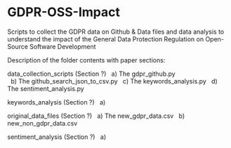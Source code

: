# GDPR-OSS-Impact
Scripts to collect the GDPR data on Github &amp; Data files and data analysis to understand the impact of the General Data Protection Regulation on Open-Source Software Development

Description of the folder contents with paper sections:

data_collection_scripts (Section ?)
    &nbsp; a) The gdpr_github.py  
    &nbsp; b) The github_search_json_to_csv.py 
    &nbsp; c) The keywords_analysis.py
    &nbsp; d) The sentiment_analysis.py

keywords_analysis (Section ?)
    &nbsp; a) 

original_data_files (Section ?)
    &nbsp; a) The new_gdpr_data.csv
    &nbsp; b) new_non_gdpr_data.csv

sentiment_analysis (Section ?)
    &nbsp; a)


